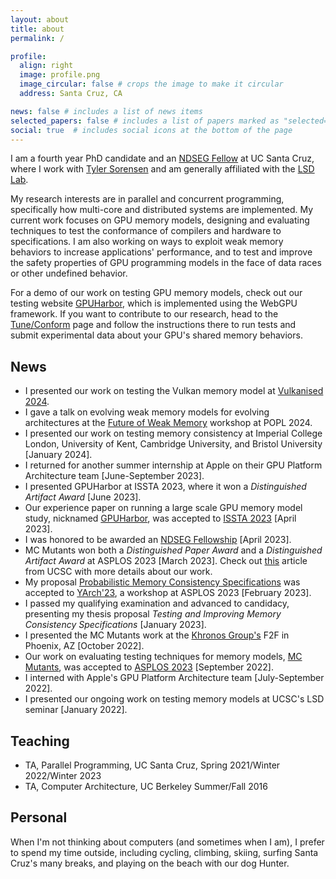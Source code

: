 ```yaml
---
layout: about
title: about
permalink: /

profile:
  align: right
  image: profile.png
  image_circular: false # crops the image to make it circular
  address: Santa Cruz, CA

news: false # includes a list of news items
selected_papers: false # includes a list of papers marked as "selected={true}"
social: true  # includes social icons at the bottom of the page
---
```


I am a fourth year PhD candidate and an [NDSEG Fellow](https://ndseg.org/) at UC Santa Cruz, where I work with [Tyler Sorensen](https://users.soe.ucsc.edu/~tsorensen/) and am generally affiliated with the [LSD Lab](https://lsd.ucsc.edu/).

My research interests are in parallel and concurrent programming, specifically how multi-core and distributed systems are implemented. My current work focuses on GPU memory models, designing and evaluating techniques to test the conformance of compilers and hardware to specifications. I am also working on ways to exploit weak memory behaviors to increase applications' performance, and to test and improve the safety properties of GPU programming models in the face of data races or other undefined behavior.

For a demo of our work on testing GPU memory models, check out our testing website [GPUHarbor](https://gpuharbor.ucsc.edu/webgpu-mem-testing), which is implemented using the WebGPU framework. If you want to contribute to our research, head to the [Tune/Conform](https://gpuharbor.ucsc.edu/webgpu-mem-testing/tuning/) page and follow the instructions there to run tests and submit experimental data about your GPU's shared memory behaviors.

## News
* I presented our work on testing the Vulkan memory model at [Vulkanised 2024](https://vulkan.org/events/vulkanised-2024).
* I gave a talk on evolving weak memory models for evolving architectures at the [Future of Weak Memory](https://popl24.sigplan.org/home/fowm-2024) workshop at POPL 2024.
* I presented our work on testing memory consistency at Imperial College London, University of Kent, Cambridge University, and Bristol University [January 2024].
* I returned for another summer internship at Apple on their GPU Platform Architecture team [June-September 2023].
* I presented GPUHarbor at ISSTA 2023, where it won a _Distinguished Artifact Award_ [June 2023].
* Our experience paper on running a large scale GPU memory model study, nicknamed [GPUHarbor](assets/pdf/gpuharbor.pdf), was accepted to [ISSTA 2023](https://conf.researchr.org/home/issta-2023) [April 2023].
* I was honored to be awarded an [NDSEG Fellowship](https://ndseg.org/) [April 2023].
* MC Mutants won both a _Distinguished Paper Award_ and a _Distinguished Artifact Award_ at ASPLOS 2023 [March 2023]. Check out [this](https://news.ucsc.edu/2023/03/sorensen-bugs.html) article from UCSC with more details about our work.
* My proposal [Probabilistic Memory Consistency Specifications](assets/pdf/yarch_pmcs.pdf) was accepted to [YArch'23](https://web.mit.edu/yarch2023/), a workshop at ASPLOS 2023 [February 2023].
* I passed my qualifying examination and advanced to candidacy, presenting my thesis proposal _Testing and Improving Memory Consistency Specifications_ [January 2023].
* I presented the MC Mutants work at the [Khronos Group's](https://www.khronos.org/) F2F in Phoenix, AZ [October 2022].
* Our work on evaluating testing techniques for memory models, [MC Mutants](assets/pdf/mc_mutants.pdf), was accepted to [ASPLOS 2023](https://www.asplos-conference.org/asplos2023/) [September 2022].
* I interned with Apple's GPU Platform Architecture team [July-September 2022].
* I presented our ongoing work on testing memory models at UCSC's LSD seminar [January 2022].

## Teaching
* TA, Parallel Programming, UC Santa Cruz, Spring 2021/Winter 2022/Winter 2023
* TA, Computer Architecture, UC Berkeley Summer/Fall 2016

## Personal

When I'm not thinking about computers (and sometimes when I am), I prefer to spend my time outside, including cycling, climbing, skiing, surfing Santa Cruz's many breaks, and playing on the beach with our dog Hunter.

